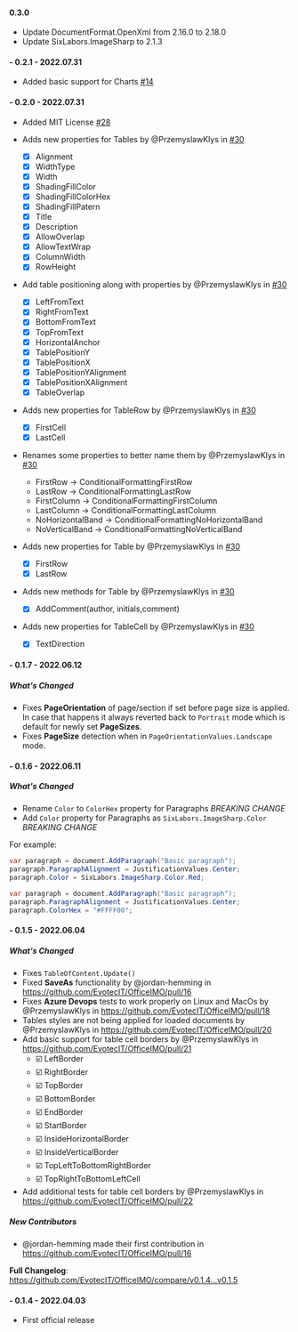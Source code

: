 ﻿#### 0.3.0
- Update DocumentFormat.OpenXml from 2.16.0 to 2.18.0
- Update SixLabors.ImageSharp to 2.1.3

#### - 0.2.1 - 2022.07.31
- Added basic support for Charts [#14](https://github.com/EvotecIT/OfficeIMO/pull/14)

#### - 0.2.0 - 2022.07.31

- Added MIT License [#28](https://github.com/EvotecIT/OfficeIMO/pull/28)

- Adds new properties for Tables by @PrzemyslawKlys in [#30](https://github.com/EvotecIT/OfficeIMO/pull/30)
  - [x] Alignment
  - [x] WidthType
  - [x] Width
  - [x] ShadingFillColor
  - [x] ShadingFillColorHex
  - [x] ShadingFillPatern
  - [x] Title
  - [x] Description
  - [x] AllowOverlap
  - [x] AllowTextWrap
  - [x] ColumnWidth
  - [x] RowHeight

- Add table positioning along with properties by @PrzemyslawKlys in [#30](https://github.com/EvotecIT/OfficeIMO/pull/30)
  - [x] LeftFromText
  - [x] RightFromText
  - [x] BottomFromText
  - [x] TopFromText
  - [x] HorizontalAnchor
  - [x] TablePositionY
  - [x] TablePositionX
  - [x] TablePositionYAlignment
  - [x] TablePositionXAlignment
  - [x] TableOverlap

- Adds new properties for TableRow by @PrzemyslawKlys in [#30](https://github.com/EvotecIT/OfficeIMO/pull/30)
  - [x] FirstCell
  - [x] LastCell

- Renames some properties to better name them by @PrzemyslawKlys in [#30](https://github.com/EvotecIT/OfficeIMO/pull/30)
  - FirstRow -> ConditionalFormattingFirstRow
  - LastRow -> ConditionalFormattingLastRow
  - FirstColumn -> ConditionalFormattingFirstColumn
  - LastColumn -> ConditionalFormattingLastColumn
  - NoHorizontalBand -> ConditionalFormattingNoHorizontalBand
  - NoVerticalBand -> ConditionalFormattingNoVerticalBand

- Adds new properties for Table by @PrzemyslawKlys in [#30](https://github.com/EvotecIT/OfficeIMO/pull/30)
  - [x] FirstRow
  - [x] LastRow

- Adds new methods for Table by @PrzemyslawKlys in [#30](https://github.com/EvotecIT/OfficeIMO/pull/30)
  - [x] AddComment(author, initials,comment)

- Adds new properties for TableCell by @PrzemyslawKlys in [#30](https://github.com/EvotecIT/OfficeIMO/pull/30)
  - [x] TextDirection

#### - 0.1.7 - 2022.06.12

##### What's Changed
* Fixes **PageOrientation** of page/section if set before page size is applied. In case that happens it always reverted back to `Portrait` mode which is default for newly set **PageSizes**.
* Fixes **PageSize** detection when in `PageOrientationValues.Landscape` mode.

#### - 0.1.6 - 2022.06.11

##### What's Changed
* Rename `Color` to `ColorHex` property for Paragraphs *BREAKING CHANGE*
* Add `Color` property for Paragraphs as `SixLabors.ImageSharp.Color` *BREAKING CHANGE*

For example:

```csharp
var paragraph = document.AddParagraph("Basic paragraph");
paragraph.ParagraphAlignment = JustificationValues.Center;
paragraph.Color = SixLabors.ImageSharp.Color.Red;
```

```csharp
var paragraph = document.AddParagraph("Basic paragraph");
paragraph.ParagraphAlignment = JustificationValues.Center;
paragraph.ColorHex = "#FFFF00";
```

#### - 0.1.5 - 2022.06.04

##### What's Changed
* Fixes `TableOfContent.Update()`
* Fixed **SaveAs** functionality by @jordan-hemming in https://github.com/EvotecIT/OfficeIMO/pull/16
* Fixes **Azure Devops** tests to work properly on Linux and MacOs by @PrzemyslawKlys in https://github.com/EvotecIT/OfficeIMO/pull/18
* Tables styles are not being applied for loaded documents by @PrzemyslawKlys in https://github.com/EvotecIT/OfficeIMO/pull/20
* Add basic support for table cell borders by @PrzemyslawKlys in https://github.com/EvotecIT/OfficeIMO/pull/21
  - ☑️ LeftBorder
  - ☑️ RightBorder
  - ☑️ TopBorder
  - ☑️ BottomBorder
  - ☑️ EndBorder
  - ☑️ StartBorder
  - ☑️ InsideHorizontalBorder
  - ☑️ InsideVerticalBorder
  - ☑️ TopLeftToBottomRightBorder
  - ☑️ TopRightToBottomLeftCell
* Add additional tests for table cell borders by @PrzemyslawKlys in https://github.com/EvotecIT/OfficeIMO/pull/22

##### New Contributors
* @jordan-hemming made their first contribution in https://github.com/EvotecIT/OfficeIMO/pull/16

**Full Changelog**: https://github.com/EvotecIT/OfficeIMO/compare/v0.1.4...v0.1.5

#### - 0.1.4 - 2022.04.03
- First official release
